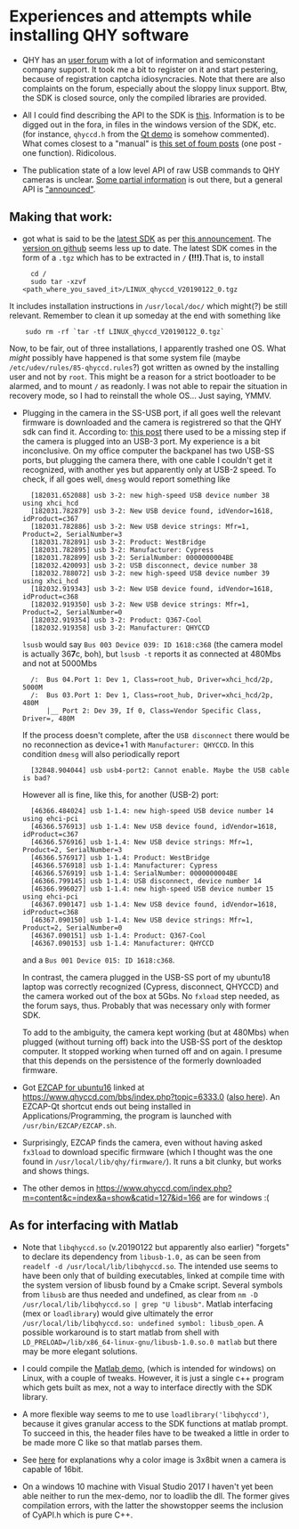 Experiences and attempts while installing QHY software
======================================================

+ QHY has an [user forum](https://www.qhyccd.com/bbs/index.php) with a lot of information
 and semiconstant company support. It took me a bit to register
 on it and start pestering, because of registration captcha idiosyncracies. Note that there are also complaints on
 the forum, especially about the sloppy linux support. Btw, the SDK is closed source, only the compiled libraries are
 provided.

+ All I could find describing the API to the SDK is
 [this](https://www.qhyccd.com/index.php?m=content&c=index&a=show&catid=127&id=167).
 Information is to be digged out in the fora, in files in the
 windows version of the SDK, etc. (for instance, `qhyccd.h` from the
 [Qt demo](https://www.qhyccd.com/file/repository/latestSoftAndDirver/Soft/SDKDemo%20for%20Qt%20Creator%20MinGW%205.6.3.zip)
 is somehow commented). What comes closest to a "manual" is
 [this set of foum posts](https://www.qhyccd.com//bbs/index.php?topic=5903.0) (one post - one function). Ridicolous.

+ The publication state of a low level API of raw USB commands to QHY cameras is unclear.
 [Some partial information](https://www.qhyccd.com/index.php?m=content&c=index&a=show&catid=127&id=168)
 is out there, but a general API is
 ["announced"](https://github.com/qhyccd-lzr/QhyCmosCamera).

Making that work:
-----------------

+ got what is said to be the
 [latest SDK](http://www.qhyccd.com/file/repository/latestSoftAndDirver/SDK/V4.0.12/LINUX_qhyccd_V20190122_0.tgz)
 as per [this announcement](https://www.qhyccd.com/index.php?m=content&c=index&a=show&catid=127&id=163).
 The [version on github](https://github.com/qhyccd-lzr/QHYCCD_Linux_New)
 seems less up to date.
 The latest SDK comes in the form of a `.tgz` which has to be extracted in `/` __(!!!)__.That is, to install

        cd /
        sudo tar -xzvf <path_where_you_saved_it>/LINUX_qhyccd_V20190122_0.tgz
 It includes installation instructions in `/usr/local/doc/` which might(?) be still relevant.
 Remember to clean it up someday at the end with something like

        sudo rm -rf `tar -tf LINUX_qhyccd_V20190122_0.tgz`
 Now, to be fair, out of three installations, I apparently trashed one OS.
 What *might* possibly have happened is that some system file (maybe `/etc/udev/rules/85-qhyccd.rules`?)
 got written as owned by  the installing user and not by `root`. This might be a reason for a strict
 bootloader to be alarmed, and to mount `/` as readonly. I was not able to repair the situation in
 recovery mode, so I had to reinstall the whole OS... Just saying, YMMV.

+ Plugging in the camera in the SS-USB port, if all goes well the relevant firmware is downloaded and the camera is registrered so that the QHY sdk can find it. According to: [this post](https://www.qhyccd.com/bbs/index.php?topic=5781.0]) there used to be a missing step if the camera is plugged into an USB-3 port. My experience is a bit inconclusive. On my
office computer the backpanel has two USB-SS ports, but plugging the camera there, with one cable I couldn't get it recognized, with another yes but apparently only at USB-2 speed. To check, if all goes well, `dmesg` would report
something like

        [182031.652088] usb 3-2: new high-speed USB device number 38 using xhci_hcd
        [182031.782879] usb 3-2: New USB device found, idVendor=1618, idProduct=c367
        [182031.782886] usb 3-2: New USB device strings: Mfr=1, Product=2, SerialNumber=3
        [182031.782891] usb 3-2: Product: WestBridge 
        [182031.782895] usb 3-2: Manufacturer: Cypress
        [182031.782899] usb 3-2: SerialNumber: 0000000004BE
        [182032.420093] usb 3-2: USB disconnect, device number 38
        [182032.788072] usb 3-2: new high-speed USB device number 39 using xhci_hcd
        [182032.919343] usb 3-2: New USB device found, idVendor=1618, idProduct=c368
        [182032.919350] usb 3-2: New USB device strings: Mfr=1, Product=2, SerialNumber=0
        [182032.919354] usb 3-2: Product: Q367-Cool
        [182032.919358] usb 3-2: Manufacturer: QHYCCD
    `lsusb` would say `Bus 003 Device 039: ID 1618:c368` (the camera model is actually 36**7**c, boh),
    but `lsusb -t` reports it as connected at 480Mbs and not at 5000Mbs

        /:  Bus 04.Port 1: Dev 1, Class=root_hub, Driver=xhci_hcd/2p, 5000M
        /:  Bus 03.Port 1: Dev 1, Class=root_hub, Driver=xhci_hcd/2p, 480M
            |__ Port 2: Dev 39, If 0, Class=Vendor Specific Class, Driver=, 480M

    If the process doesn't complete, after the `USB disconnect` there would be no reconnection
    as device+1 with `Manufacturer: QHYCCD`. In this condition `dmesg` will also periodically report

        [32848.904044] usb usb4-port2: Cannot enable. Maybe the USB cable is bad?

    However all is fine, like this, for another (USB-2) port:

        [46366.484024] usb 1-1.4: new high-speed USB device number 14 using ehci-pci
        [46366.576913] usb 1-1.4: New USB device found, idVendor=1618, idProduct=c367
        [46366.576916] usb 1-1.4: New USB device strings: Mfr=1, Product=2, SerialNumber=3
        [46366.576917] usb 1-1.4: Product: WestBridge 
        [46366.576918] usb 1-1.4: Manufacturer: Cypress
        [46366.576919] usb 1-1.4: SerialNumber: 0000000004BE
        [46366.799145] usb 1-1.4: USB disconnect, device number 14
        [46366.996027] usb 1-1.4: new high-speed USB device number 15 using ehci-pci
        [46367.090147] usb 1-1.4: New USB device found, idVendor=1618, idProduct=c368
        [46367.090150] usb 1-1.4: New USB device strings: Mfr=1, Product=2, SerialNumber=0
        [46367.090151] usb 1-1.4: Product: Q367-Cool
        [46367.090153] usb 1-1.4: Manufacturer: QHYCCD

    and a `Bus 001 Device 015: ID 1618:c368`.

    In contrast, the camera plugged in the USB-SS port of my ubuntu18 laptop was correctly recognized
    (Cypress, disconnect, QHYCCD) and the camera worked out of the box at 5Gbs. No `fxload` step needed, as the
    forum says, thus. Probably that was necessary only with former SDK.

    To add to the ambiguity, the camera kept working (but at 480Mbs) when plugged (without turning off) back
    into the USB-SS port of the desktop computer. It stopped working when turned off and on again. I presume
    that this depends on the persistence of the formerly downloaded firmware.

+ Got [EZCAP for ubuntu16](https://www.dropbox.com/s/e9i0vntj14dgmh0/EZCAP_Qt-for-Ubuntu-x86_64-0.1.51.2.deb?dl=0)
  linked at https://www.qhyccd.com/bbs/index.php?topic=6333.0
  ([also here](https://www.qhyccd.com/file/repository/latestSoftAndDirver/Soft/EZCAP_QTLatestEdition.deb.zip)).
  An EZCAP-Qt shortcut ends out being
  installed in Applications/Programming, the program is launched with `/usr/bin/EZCAP/EZCAP.sh`.

+ Surprisingly, EZCAP finds the camera, even without having asked `fx3load` to download specific firmware
(which I thought was the one found in `/usr/local/lib/qhy/firmware/`). It runs
a bit clunky, but works and shows things.

+ The other demos in https://www.qhyccd.com/index.php?m=content&c=index&a=show&catid=127&id=166
 are for windows :(

As for interfacing with Matlab
------------------------------

+  Note that `libqhyccd.so` (v.20190122 but apparently also earlier) "forgets" to declare its dependency
   from `libusb-1.0,` as can be seen from
   `readelf -d /usr/local/lib/libqhyccd.so`. The intended use seems to have been only that of building
   executables, linked at compile time with the system version of libusb found by a Cmake script.
   Several symbols from `libusb` are thus needed and undefined, as clear from
   `nm -D /usr/local/lib/libqhyccd.so | grep "U libusb"`. Matlab interfacing (mex or `loadlibrary`)
   would give ultimately the error `/usr/local/lib/libqhyccd.so: undefined symbol: libusb_open`.
   A possible workaround is to start matlab from shell with `LD_PRELOAD=/lib/x86_64-linux-gnu/libusb-1.0.so.0 matlab`
   but there may be more elegant solutions.

+ I could compile the
[Matlab demo](http://qhyccd.com/file/repository/latestSoftAndDirver/SDK/MatlabSDKdemo.zip),
(which is intended for windows) on Linux, with a couple of tweaks. However, it is just a
single c++ program which gets built as mex, not a way to interface directly with the SDK library.

+ A more flexible way seems to me to use `loadlibrary('libqhyccd')`, because it gives
  granular access to the SDK functions at matlab prompt. To succeed in this, the header
  files have to be tweaked a little in order to be made more C like so that matlab parses them.

+ See [here](https://www.qhyccd.com/bbs/index.php?topic=6038.msg31725#msg31725) for explanations
  why a color image is 3x8bit wnen a camera is capable of 16bit.

+ On a windows 10 machine with Visual Studio 2017 I haven't yet been able neither to run the mex-demo,
  nor to loadlib the dll. The former gives compilation errors, with the latter the showstopper seems
  the inclusion of CyAPI.h which is pure C++.
